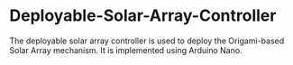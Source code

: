 # Deployable-Solar-Array-Controller
The deployable solar array controller is used to deploy the Origami-based Solar Array mechanism. It is implemented using Arduino Nano.
